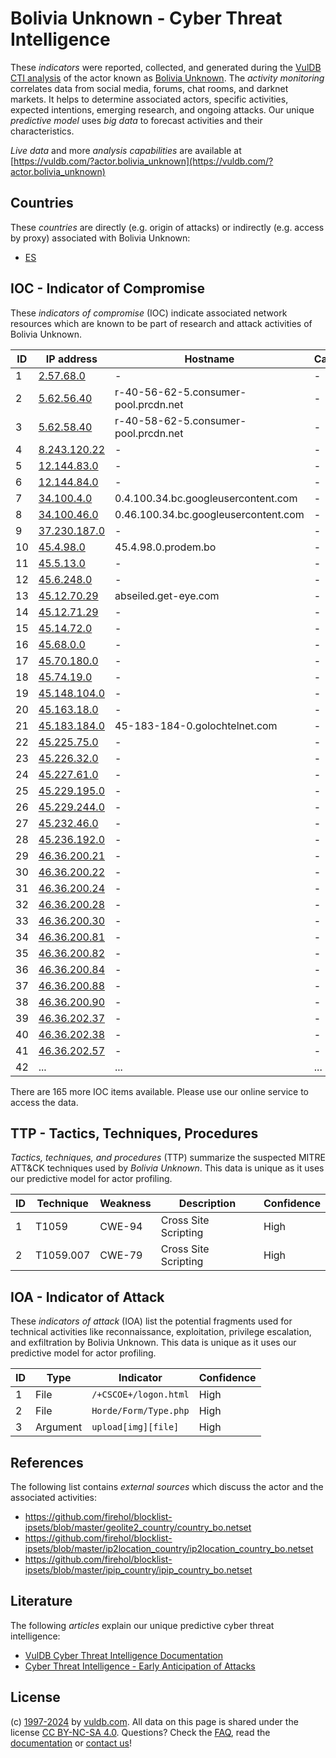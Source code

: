 # Bolivia Unknown - Cyber Threat Intelligence

These _indicators_ were reported, collected, and generated during the [VulDB CTI analysis](https://vuldb.com/?kb.cti) of the actor known as [Bolivia Unknown](https://vuldb.com/?actor.bolivia_unknown). The _activity monitoring_ correlates data from social media, forums, chat rooms, and darknet markets. It helps to determine associated actors, specific activities, expected intentions, emerging research, and ongoing attacks. Our unique _predictive model_ uses _big data_ to forecast activities and their characteristics.

_Live data_ and more _analysis capabilities_ are available at [https://vuldb.com/?actor.bolivia_unknown](https://vuldb.com/?actor.bolivia_unknown)

## Countries

These _countries_ are directly (e.g. origin of attacks) or indirectly (e.g. access by proxy) associated with Bolivia Unknown:

* [ES](https://vuldb.com/?country.es)

## IOC - Indicator of Compromise

These _indicators of compromise_ (IOC) indicate associated network resources which are known to be part of research and attack activities of Bolivia Unknown.

ID | IP address | Hostname | Campaign | Confidence
-- | ---------- | -------- | -------- | ----------
1 | [2.57.68.0](https://vuldb.com/?ip.2.57.68.0) | - | - | High
2 | [5.62.56.40](https://vuldb.com/?ip.5.62.56.40) | r-40-56-62-5.consumer-pool.prcdn.net | - | High
3 | [5.62.58.40](https://vuldb.com/?ip.5.62.58.40) | r-40-58-62-5.consumer-pool.prcdn.net | - | High
4 | [8.243.120.22](https://vuldb.com/?ip.8.243.120.22) | - | - | High
5 | [12.144.83.0](https://vuldb.com/?ip.12.144.83.0) | - | - | High
6 | [12.144.84.0](https://vuldb.com/?ip.12.144.84.0) | - | - | High
7 | [34.100.4.0](https://vuldb.com/?ip.34.100.4.0) | 0.4.100.34.bc.googleusercontent.com | - | Medium
8 | [34.100.46.0](https://vuldb.com/?ip.34.100.46.0) | 0.46.100.34.bc.googleusercontent.com | - | Medium
9 | [37.230.187.0](https://vuldb.com/?ip.37.230.187.0) | - | - | High
10 | [45.4.98.0](https://vuldb.com/?ip.45.4.98.0) | 45.4.98.0.prodem.bo | - | High
11 | [45.5.13.0](https://vuldb.com/?ip.45.5.13.0) | - | - | High
12 | [45.6.248.0](https://vuldb.com/?ip.45.6.248.0) | - | - | High
13 | [45.12.70.29](https://vuldb.com/?ip.45.12.70.29) | abseiled.get-eye.com | - | High
14 | [45.12.71.29](https://vuldb.com/?ip.45.12.71.29) | - | - | High
15 | [45.14.72.0](https://vuldb.com/?ip.45.14.72.0) | - | - | High
16 | [45.68.0.0](https://vuldb.com/?ip.45.68.0.0) | - | - | High
17 | [45.70.180.0](https://vuldb.com/?ip.45.70.180.0) | - | - | High
18 | [45.74.19.0](https://vuldb.com/?ip.45.74.19.0) | - | - | High
19 | [45.148.104.0](https://vuldb.com/?ip.45.148.104.0) | - | - | High
20 | [45.163.18.0](https://vuldb.com/?ip.45.163.18.0) | - | - | High
21 | [45.183.184.0](https://vuldb.com/?ip.45.183.184.0) | 45-183-184-0.golochtelnet.com | - | High
22 | [45.225.75.0](https://vuldb.com/?ip.45.225.75.0) | - | - | High
23 | [45.226.32.0](https://vuldb.com/?ip.45.226.32.0) | - | - | High
24 | [45.227.61.0](https://vuldb.com/?ip.45.227.61.0) | - | - | High
25 | [45.229.195.0](https://vuldb.com/?ip.45.229.195.0) | - | - | High
26 | [45.229.244.0](https://vuldb.com/?ip.45.229.244.0) | - | - | High
27 | [45.232.46.0](https://vuldb.com/?ip.45.232.46.0) | - | - | High
28 | [45.236.192.0](https://vuldb.com/?ip.45.236.192.0) | - | - | High
29 | [46.36.200.21](https://vuldb.com/?ip.46.36.200.21) | - | - | High
30 | [46.36.200.22](https://vuldb.com/?ip.46.36.200.22) | - | - | High
31 | [46.36.200.24](https://vuldb.com/?ip.46.36.200.24) | - | - | High
32 | [46.36.200.28](https://vuldb.com/?ip.46.36.200.28) | - | - | High
33 | [46.36.200.30](https://vuldb.com/?ip.46.36.200.30) | - | - | High
34 | [46.36.200.81](https://vuldb.com/?ip.46.36.200.81) | - | - | High
35 | [46.36.200.82](https://vuldb.com/?ip.46.36.200.82) | - | - | High
36 | [46.36.200.84](https://vuldb.com/?ip.46.36.200.84) | - | - | High
37 | [46.36.200.88](https://vuldb.com/?ip.46.36.200.88) | - | - | High
38 | [46.36.200.90](https://vuldb.com/?ip.46.36.200.90) | - | - | High
39 | [46.36.202.37](https://vuldb.com/?ip.46.36.202.37) | - | - | High
40 | [46.36.202.38](https://vuldb.com/?ip.46.36.202.38) | - | - | High
41 | [46.36.202.57](https://vuldb.com/?ip.46.36.202.57) | - | - | High
42 | ... | ... | ... | ...

There are 165 more IOC items available. Please use our online service to access the data.

## TTP - Tactics, Techniques, Procedures

_Tactics, techniques, and procedures_ (TTP) summarize the suspected MITRE ATT&CK techniques used by _Bolivia Unknown_. This data is unique as it uses our predictive model for actor profiling.

ID | Technique | Weakness | Description | Confidence
-- | --------- | -------- | ----------- | ----------
1 | T1059 | CWE-94 | Cross Site Scripting | High
2 | T1059.007 | CWE-79 | Cross Site Scripting | High

## IOA - Indicator of Attack

These _indicators of attack_ (IOA) list the potential fragments used for technical activities like reconnaissance, exploitation, privilege escalation, and exfiltration by Bolivia Unknown. This data is unique as it uses our predictive model for actor profiling.

ID | Type | Indicator | Confidence
-- | ---- | --------- | ----------
1 | File | `/+CSCOE+/logon.html` | High
2 | File | `Horde/Form/Type.php` | High
3 | Argument | `upload[img][file]` | High

## References

The following list contains _external sources_ which discuss the actor and the associated activities:

* https://github.com/firehol/blocklist-ipsets/blob/master/geolite2_country/country_bo.netset
* https://github.com/firehol/blocklist-ipsets/blob/master/ip2location_country/ip2location_country_bo.netset
* https://github.com/firehol/blocklist-ipsets/blob/master/ipip_country/ipip_country_bo.netset

## Literature

The following _articles_ explain our unique predictive cyber threat intelligence:

* [VulDB Cyber Threat Intelligence Documentation](https://vuldb.com/?kb.cti)
* [Cyber Threat Intelligence - Early Anticipation of Attacks](https://www.scip.ch/en/?labs.20201022)

## License

(c) [1997-2024](https://vuldb.com/?kb.changelog) by [vuldb.com](https://vuldb.com/?kb.about). All data on this page is shared under the license [CC BY-NC-SA 4.0](https://creativecommons.org/licenses/by-nc-sa/4.0/). Questions? Check the [FAQ](https://vuldb.com/?kb.faq), read the [documentation](https://vuldb.com/?kb) or [contact us](https://vuldb.com/?contact)!
